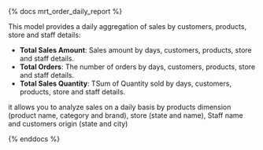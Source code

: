 {% docs mrt_order_daily_report %}

This model provides a daily aggregation of sales by customers, products, store and staff details:

- **Total Sales Amount**:  Sales amount by days, customers, products, store and staff details.
- **Total Orders**: The number of orders by days, customers, products, store and staff details.
- **Total Sales Quantity**: TSum of Quantity sold by days, customers, products, store and staff details.

it allows you to analyze sales on a daily basis by products dimension (product name, category and brand), store (state and name), Staff name and customers origin (state and city)   

{% enddocs %}
